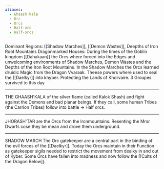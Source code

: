 ```yaml
---
aliases:
  - Ghaash'kala
  - Orc
  - Orcs
  - Half-orc
  - Half-orcs
---
```


Dominant Regions: [[Shadow Marches]], [[Demon Wastes]], Deepths of Iron Root Mountains
Dragonmarked Houses:
During the times of the Goblin kingdom [[Dahakaan]] the Orcs where forced into the Edges and unwelcoming environments of Shadow Marches, Demon Wastes and the Depths of the Iron Root Mountains. 
In the Shadow Marches the Orcs learned druidic Magic from the Dragon Vvaraak. Theese powers where used to seal the [[Daelkyr]] into khyber. Protecting the Lands of Khorvaire. 3 Groupes survived to this day
___
THE GHAASH'KALA
of the silver flame (called Kalok Shash) and fight against the Demons and bad planar beings. If they call, some human Tribes (the Carrion Tribes) follow into battle -> Half orcs.
___
JHORASH'TAR are the Orcs from the Ironmountains. Resenting the Mror Dwarfs cose they be mean and drove them underground.
___
SHADOW MARCH
The Orc gatekeeper are a central part in the binding of the evil forces of the [[Daelkyr]]. Today the Orcs maintain in their Function as gatekeeper sigils needed to restrict the movement from dealky in and out of Kyber. Some Orcs have fallen into madness and now follow the [[Cults of the Dragon Below]]. 

